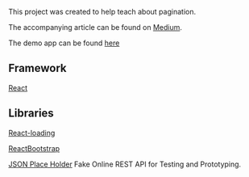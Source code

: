 This project was created to help teach about pagination. 

The accompanying article can be found on [Medium](https://medium.com/@tunkhine126/a-how-to-guide-on-pagination-306f85a76b3c).

The demo app can be found [here](https://paginationtutorial.firebaseapp.com/)

## Framework
[React](https://reactjs.org/) 

## Libraries
[React-loading](https://www.npmjs.com/package/react-loading)

[ReactBootstrap](https://react-bootstrap.github.io/)

[JSON Place Holder](http://jsonplaceholder.typicode.com/) Fake Online REST API for Testing and Prototyping. 